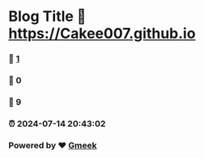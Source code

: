 # Blog Title :link: https://Cakee007.github.io 
### :page_facing_up: [1](https://Cakee007.github.io/tag.html) 
### :speech_balloon: 0 
### :hibiscus: 9 
### :alarm_clock: 2024-07-14 20:43:02 
### Powered by :heart: [Gmeek](https://github.com/Meekdai/Gmeek)
